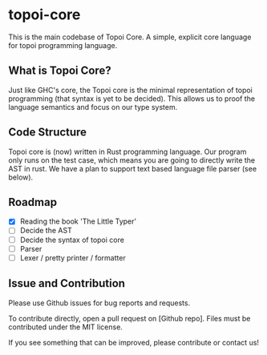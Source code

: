 # topoi-core

This is the main codebase of Topoi Core. A simple, explicit core language for topoi programming language.

## What is Topoi Core?

Just like GHC's core, the Topoi core is the minimal representation of topoi programming (that syntax is yet to be decided). This allows us to proof the language semantics and focus on our type system.

## Code Structure

Topoi core is (now) written in Rust programming language. Our program only runs on the test case, which means you are going to directly write the AST in rust. We have a plan to support text based language file parser (see below).

## Roadmap

- [x] Reading the book 'The Little Typer'
- [ ] Decide the AST
- [ ] Decide the syntax of topoi core
- [ ] Parser
- [ ] Lexer / pretty printer / formatter

## Issue and Contribution

Please use Github issues for bug reports and requests.

To contribute directly, open a pull request on [Github repo]. Files must be contributed under the MIT license.

If you see something that can be improved, please contribute or contact us!
